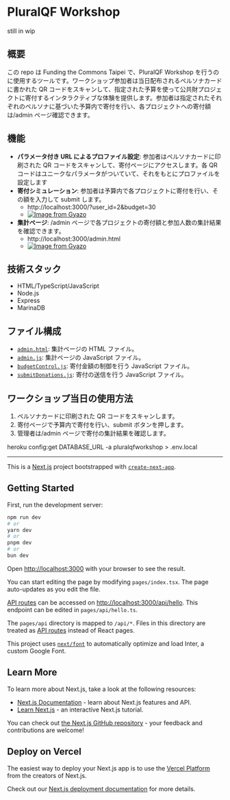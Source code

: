 # PluralQF Workshop

still in wip

## 概要

この repo は Funding the Commons Taipei で、PluralQF Workshop を行うのに使用するツールです。ワークショップ参加者は当日配布されるペルソナカードに書かれた QR コードをスキャンして、指定された予算を使って公共財プロジェクトに寄付するインタラクティブな体験を提供します。参加者は指定されたそれぞれのペルソナに基づいた予算内で寄付を行い、各プロジェクトへの寄付額は/admin ページ確認できます。

## 機能

- **パラメータ付き URL によるプロファイル設定**: 参加者はペルソナカードに印刷された QR コードをスキャンして、寄付ページにアクセスします。各 QR コードはユニークなパラメータがついていて、それをもとにプロファイルを設定します
- **寄付シミュレーション**: 参加者は予算内で各プロジェクトに寄付を行い、その額を入力して submit します。
  - http://localhost:3000/?user_id=2&budget=30
  - [![Image from Gyazo](https://i.gyazo.com/94e6d4280937eb49cf8a150ee1f4d5ee.png)](https://gyazo.com/94e6d4280937eb49cf8a150ee1f4d5ee)
- **集計ページ**: /admin ページで各プロジェクトの寄付額と参加人数の集計結果を確認できます。
  - http://localhost:3000/admin.html
  - [![Image from Gyazo](https://i.gyazo.com/61091b2e25ab7840fb022c1b8aa77e13.png)](https://gyazo.com/61091b2e25ab7840fb022c1b8aa77e13)

## 技術スタック

- HTML/TypeScript/JavaScript
- Node.js
- Express
- MarinaDB

## ファイル構成

- [`admin.html`](https://github.com/tkgshn/pluralqfworkshop/blob/main/public/admin.html): 集計ページの HTML ファイル。
- [`admin.js`](https://github.com/tkgshn/pluralqfworkshop/blob/main/public/admin.js): 集計ページの JavaScript ファイル。
- [`budgetControl.js`](https://github.com/tkgshn/pluralqfworkshop/blob/main/public/budgetControl.js): 寄付金額の制御を行う JavaScript ファイル。
- [`submitDonations.js`](https://github.com/tkgshn/pluralqfworkshop/blob/main/public/submitDonations.js): 寄付の送信を行う JavaScript ファイル。

## ワークショップ当日の使用方法

1. ペルソナカードに印刷された QR コードをスキャンします。
2. 寄付ページで予算内で寄付を行い、submit ボタンを押します。
3. 管理者は/admin ページで寄付の集計結果を確認します。

heroku config:get DATABASE_URL -a pluralqfworkshop > .env.local

---

This is a [Next.js](https://nextjs.org/) project bootstrapped with [`create-next-app`](https://github.com/vercel/next.js/tree/canary/packages/create-next-app).

## Getting Started

First, run the development server:

```bash
npm run dev
# or
yarn dev
# or
pnpm dev
# or
bun dev
```

Open [http://localhost:3000](http://localhost:3000) with your browser to see the result.

You can start editing the page by modifying `pages/index.tsx`. The page auto-updates as you edit the file.

[API routes](https://nextjs.org/docs/api-routes/introduction) can be accessed on [http://localhost:3000/api/hello](http://localhost:3000/api/hello). This endpoint can be edited in `pages/api/hello.ts`.

The `pages/api` directory is mapped to `/api/*`. Files in this directory are treated as [API routes](https://nextjs.org/docs/api-routes/introduction) instead of React pages.

This project uses [`next/font`](https://nextjs.org/docs/basic-features/font-optimization) to automatically optimize and load Inter, a custom Google Font.

## Learn More

To learn more about Next.js, take a look at the following resources:

- [Next.js Documentation](https://nextjs.org/docs) - learn about Next.js features and API.
- [Learn Next.js](https://nextjs.org/learn) - an interactive Next.js tutorial.

You can check out [the Next.js GitHub repository](https://github.com/vercel/next.js/) - your feedback and contributions are welcome!

## Deploy on Vercel

The easiest way to deploy your Next.js app is to use the [Vercel Platform](https://vercel.com/new?utm_medium=default-template&filter=next.js&utm_source=create-next-app&utm_campaign=create-next-app-readme) from the creators of Next.js.

Check out our [Next.js deployment documentation](https://nextjs.org/docs/deployment) for more details.
